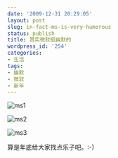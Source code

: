 ```yaml
---
date: '2009-12-31 20:29:05'
layout: post
slug: in-fact-ms-is-very-humorous
status: publish
title: 其实微软挺幽默的
wordpress_id: '254'
categories:
- 生活
tags:
- 幽默
- 微软
- 新年
---
```


![ms1](https://upload.yixuan.blog/cn/2009/12/ms1.png)

![ms2](https://upload.yixuan.blog/cn/2009/12/ms2.png)

![ms3](https://upload.yixuan.blog/cn/2009/12/ms3.png)

算是年底给大家找点乐子吧。:-)
